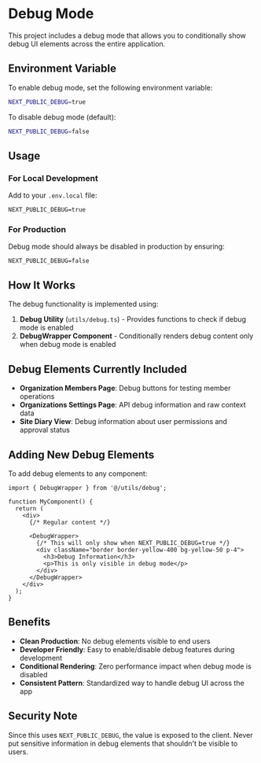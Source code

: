 # Debug Mode

This project includes a debug mode that allows you to conditionally show debug UI elements across the entire application.

## Environment Variable

To enable debug mode, set the following environment variable:

```bash
NEXT_PUBLIC_DEBUG=true
```

To disable debug mode (default):

```bash
NEXT_PUBLIC_DEBUG=false
```

## Usage

### For Local Development

Add to your `.env.local` file:

```
NEXT_PUBLIC_DEBUG=true
```

### For Production

Debug mode should always be disabled in production by ensuring:

```
NEXT_PUBLIC_DEBUG=false
```

## How It Works

The debug functionality is implemented using:

1. **Debug Utility** (`utils/debug.ts`) - Provides functions to check if debug mode is enabled
2. **DebugWrapper Component** - Conditionally renders debug content only when debug mode is enabled

## Debug Elements Currently Included

- **Organization Members Page**: Debug buttons for testing member operations
- **Organizations Settings Page**: API debug information and raw context data
- **Site Diary View**: Debug information about user permissions and approval status

## Adding New Debug Elements

To add debug elements to any component:

```tsx
import { DebugWrapper } from '@/utils/debug';

function MyComponent() {
  return (
    <div>
      {/* Regular content */}

      <DebugWrapper>
        {/* This will only show when NEXT_PUBLIC_DEBUG=true */}
        <div className="border border-yellow-400 bg-yellow-50 p-4">
          <h3>Debug Information</h3>
          <p>This is only visible in debug mode</p>
        </div>
      </DebugWrapper>
    </div>
  );
}
```

## Benefits

- **Clean Production**: No debug elements visible to end users
- **Developer Friendly**: Easy to enable/disable debug features during development
- **Conditional Rendering**: Zero performance impact when debug mode is disabled
- **Consistent Pattern**: Standardized way to handle debug UI across the app

## Security Note

Since this uses `NEXT_PUBLIC_DEBUG`, the value is exposed to the client. Never put sensitive information in debug elements that shouldn't be visible to users.
